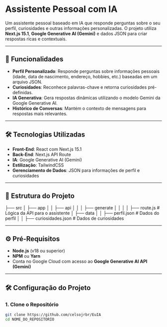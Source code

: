 # Assistente Pessoal com IA

Um assistente pessoal baseado em IA que responde perguntas sobre o seu perfil, curiosidades e outras informações personalizadas. O projeto utiliza **Next.js 15.1**, **Google Generative AI (Gemini)** e dados JSON para criar respostas ricas e contextuais.

---

## 🚀 Funcionalidades

- **Perfil Personalizado**: Responde perguntas sobre informações pessoais (idade, data de nascimento, endereço, hobbies, etc.) baseadas em um arquivo JSON.
- **Curiosidades**: Reconhece palavras-chave e retorna curiosidades pré-definidas.
- **IA Generativa**: Gera respostas dinâmicas utilizando o modelo Gemini da Google Generative AI.
- **Histórico de Conversas**: Mantém o contexto de mensagens para respostas mais relevantes.

---

## 🛠️ Tecnologias Utilizadas

- **Front-End**: React com Next.js 15.1
- **Back-End**: Next.js API Route
- **IA**: Google Generative AI (Gemini)
- **Estilização**: TailwindCSS
- **Gerenciamento de Dados**: JSON para informações de perfil e curiosidades

---

## 📂 Estrutura do Projeto

├── src │ ├── app │ │ ├── api │ │ │ ├── generate │ │ │ │ ├── route.js # Lógica da API para o assistente │ ├── data │ │ ├── perfil.json # Dados do perfil │ │ ├── curiosidades.json # Dados de curiosidades


---

## ⚙️ Pré-Requisitos

- **Node.js** (v18 ou superior)
- **NPM** ou **Yarn**
- Conta no Google Cloud com acesso ao **Google Generative AI API (Gemini)**

---

## 🛠️ Configuração do Projeto

### 1. Clone o Repositório
```bash
git clone https://github.com/celsojrbr/EuIA
cd NOME_DO_REPOSITORIO
